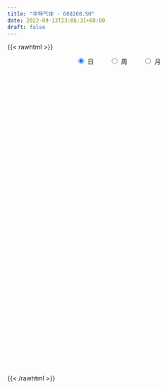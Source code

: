 ```yaml
---
title: "华特气体 - 688268.SH"
date: 2022-09-13T23:06:31+08:00
draft: false
---
```

{{< rawhtml >}}
    <div style="text-align: center">
        <label style="padding: 1rem;"><input style="margin-right: .5rem" type="radio" name="period" value="D" checked onclick="period_change(this)">日</label>
        <label style="padding: 1rem;"><input style="margin-right: .5rem" type="radio" name="period" value="W" onclick="period_change(this)">周</label>
        <label style="padding: 1rem;"><input style="margin-right: .5rem" type="radio" name="period" value="M" onclick="period_change(this)">月</label>
    </div>
    <div id="chart" style="height: 700px;"></div> 
    <script type="text/javascript">
        const D_v = [21213.39,39242.92,21414.62,24244.8,15861.49,14066.78,10813.09,11617.44,8829.24,17601.93,13464.85,10887.37,15127.68,18256.9,11003.25,13849.52,21347.17,12181.12,21786.08,25397.17,12645.23,13514.81,17416.7,15747.56,13872.91,17522.18,16678.09,19220.91,20075.3,22195.07,14234.98,12987.84,14251.94,9669.71,8021.34,9464.1,10829.06,8520.08,8006.61,9101.32,7488.83,8232.87,8492.23,21286.16,15321.18,20799.25,12983.4,12983.37,21878.29,35477.19,19625.06,17216.54,9293.27,11283.92,9663.39,15343.64,9787.14,8044.85,6499.15,9953.81,10482.46,8487.37,7805.38,8312.57,8763.72,7632.47,16146.66,9358.25,8762.2,10353.7,6305.98,10029.28,8835.66,7014.25,5918.48,7692.49,12625.94,11296.03,7208.84,12507.33,9417.67,7143.0,7549.68,8838.7,10224.08,11826.11,7039.56,12082.77,10780.13,10410.23,11852.99,8911.38,7459.47,10378.12,10369.06,11915.6,27379.03,35493.6,28854.8,32788.22,17647.5,22383.58,16974.93,15551.38,15716.67,16831.93,9376.89,10794.93,7181.85,7258.99,6604.81,11704.97,12812.6,7848.47,6791.71,9190.2,15507.93,11692.33,13389.61,12288.19,10648.26,9631.72,7950.9,8833.38,16443.97,9087.03,10731.75,19171.99,12413.61,15043.62,18901.5,25638.57,29471.36,19951.54,11851.45,6801.54,7502.22,5197.55,5940.62,16221.94,12605.7,5842.79,7440.82,4923.27,7563.0,3286.88,13125.49,12009.11,12705.4,7919.81,7223.79,5407.4,5605.05,7007.72,3924.9,5486.09,4261.16,8417.68,9018.68,4953.22,10237.16,7144.63,14785.81,19520.34,13193.8,12147.93,7381.43,8809.95,8102.72,4357.57,3671.1,4305.28,6349.78,4603.33,6668.36,7494.81,6074.86,5244.76,6113.15,5544.26,6797.45,5117.95,21551.7,20434.4,21869.55,35595.45,23941.9,13083.61,13262.89,21513.97,14709.63,13175.18,12499.65,12633.49,13243.32,16422.85,30471.92,36540.6,35548.46,18844.3,29250.58,14321.67,14227.1,17770.16,14272.17,22645.67,22636.59,18994.0,17836.93,25473.4,26520.85,25065.94,19613.97,22582.51,20931.41,13041.97,11921.78,11920.6,13989.43,12498.05,17362.42,39710.09,26730.75,35827.93,51281.88,35516.35,45361.53,40123.77,39799.92,36695.15,29016.3,22056.97,20804.01,20376.48,20062.59,15910.8,19813.56,22351.32,13704.96,27975.21,16289.44,24021.85,17772.72,12572.77,20514.91,15770.76,12853.51,13659.75,11735.3,18891.26,27596.93,15948.18,16254.56,10713.15,7970.52,8753.09,6106.41,21501.36,10736.44,11208.03,8226.56,11711.18,10461.84,11494.66,9709.98,8755.79,12972.73,6957.78,9529.94,9346.34,7078.05,6341.94,7210.86,8249.89,4612.0,9056.55,9247.09,8152.17,7647.36,23312.82,16266.48,10900.4,10521.91,10638.36,13909.46,8577.67,10905.21,19200.25,16227.92,23398.82,11319.22,15061.93,13863.22,15080.37,20981.12,12916.27,13961.33,16244.49,9286.51,9707.67,10380.63,19700.4,10788.01,9017.23,9201.12,13301.74,8968.69,12460.64,6427.67,6041.41,6262.72,8718.98,8741.24,7431.47,5404.98,10198.66,6335.03,39433.64,31230.07,13115.1,8038.06,14228.92,8341.54,8307.4,4848.87,5479.7,6889.99,11197.54,4371.73,7041.81,6620.75,8820.22,7998.53,6159.5,4644.84,3335.17,4325.8,5218.74,9269.26,7172.45,4718.56,4743.81,5535.42,2204.98,4686.51,4756.11,17594.63,7116.14,5138.6,5308.35,6015.35,8412.01,4472.78,2623.2,8721.0,16098.01,8221.49,9370.41,13682.52,10098.2,6988.53,21183.27,22559.66,50267.4,43911.16,49515.22,30374.06,22692.24,27982.08,28023.21,14866.26,19848.2,19201.5,16095.08,13202.57,19930.23,22103.99,15367.98,22136.79,18361.29,24259.37,11680.76,12096.8,14567.92,15328.22,15027.42,10599.63,9066.29,11979.98,17355.49,12203.91,6928.54,6509.12,9905.41,7601.12,5928.44,5769.37,8231.33,5422.4,4508.04,3420.55,6538.99,4879.08,11022.62,5737.55,6393.88,6247.12,12054.72,6501.21,6094.36,6187.2,9705.45,13579.54,7277.34,5591.6,4663.16,10440.12,6641.84,5549.34,4300.03,5281.12,11867.18,6396.9,5256.07,5150.25,5137.1,5787.99,5325.83,14471.74,51813.12,37054.12,28443.28,18363.84,21968.49,14125.29,15465.48,14401.58,12120.94,11475.84,12754.46,9418.9,9062.6,12582.08,28809.23,19539.48,20868.35,12675.64,11215.0,9752.82,9357.07,8151.08,23862.02,8150.64,7318.82,6021.47,7351.0,7777.82,6851.56,4849.0,8754.11,7230.99,5430.51,14487.44,8099.86,4848.92,24752.82,17727.05,26648.98,17244.47,13023.86,16165.39,24732.97,18799.07,32248.38,31999.15,20830.11,20208.9,18994.34,24994.7,12680.14,9412.4,11007.85,12881.61,13540.08,16205.01,7985.6,25018.94,20722.53,12371.61,8545.09,40884.21,31843.58,48261.96,38113.34,26258.81,22731.1,16357.13,14266.98,12022.58,20323.92]
const D_histogram = [0.0,-0.3548262108,-0.7850059918,-0.7964577748,-0.7396017554,-0.680793465,-0.5954892718,-0.548384814,-0.4792175527,-0.2736727609,-0.2850853174,-0.3540151312,-0.5726380389,-0.5021774956,-0.3462479289,-0.1683836629,0.1655365527,0.2768919468,0.5045700945,0.734635911,0.7718594695,0.6238759116,0.6686394509,0.4723254995,0.154545076,-0.2319963165,-0.390678605,-0.6206962215,-0.4888360347,-0.1308506111,0.0670473504,0.1145116878,0.0560035168,0.0201671284,0.0048408483,0.0446437839,-0.0918714048,-0.1694367665,-0.2968604928,-0.4443490489,-0.4884558213,-0.416476207,-0.3383776152,-0.3395386728,-0.4316630593,-0.1684698197,-0.0227298621,0.1343401428,0.2874188378,0.7203246803,0.8256528737,0.6333809423,0.5229525188,0.5226639607,0.5225860825,0.4282794685,0.3158939262,0.2177699642,0.1006853542,-0.0025916604,-0.0477602949,-0.0916834744,-0.2203829121,-0.258399731,-0.2159367624,-0.1419952069,0.0444886866,0.0982672235,0.1826118078,0.2665988442,0.2311177862,0.0295540401,-0.0231010498,-0.1142654307,-0.1702822534,-0.2468933833,-0.4818053341,-0.5695900952,-0.643497667,-0.4551155549,-0.3855893059,-0.2873881321,-0.3365274359,-0.3757565401,-0.4888242066,-0.3577807028,-0.1984879639,0.0873991787,0.2893903842,0.4498851319,0.38220258,0.2220430793,0.1777364892,0.1013862877,-0.02446209,0.0703777975,0.3775426484,0.7446665437,1.183950487,1.3064174093,1.2821770099,1.1234883796,0.8575703171,0.7042686677,0.6101150135,0.2649325678,-0.0828906847,-0.4445792282,-0.4452638725,-0.4630491826,-0.566146337,-0.4696842352,-0.6254617884,-0.6834104177,-0.6224777183,-0.6030415635,-0.280598092,-0.0818892977,0.0564765924,-0.0035237642,-0.0149479063,-0.0699591431,-0.1779646442,-0.0782694764,0.0993355822,0.2275297417,0.2524213538,0.4053286264,0.3831979747,0.2414328566,0.2242938048,0.3635127533,0.3864762066,0.1475025732,-0.0162660638,-0.1038539175,-0.1707737598,-0.2406254921,-0.2449252117,-0.1601294959,-0.2220435858,-0.1953858898,-0.115441584,-0.0609091524,-0.1181980362,-0.1216863944,0.004094907,0.1660063317,0.2887287303,0.3849022375,0.3519410711,0.2810861851,0.1372234435,0.1060774181,0.0901732803,0.0627526547,0.045362542,0.1390903807,0.11407772,0.0463244922,0.1141344411,0.1546078894,0.1958949333,0.4067506197,0.4745064663,0.3636974196,0.2397591765,0.048448378,-0.1745336517,-0.3031714496,-0.3537545362,-0.3315348623,-0.2845146381,-0.2052591984,-0.2307397851,-0.1783300334,-0.1987801135,-0.2052981635,-0.2546047682,-0.2324770615,-0.1189807498,-0.0636612314,0.16814306,0.3818816438,0.6539086866,1.0462748645,1.0890628434,1.0145922672,0.9671350889,1.0051777725,0.7989635957,0.6477541504,0.5515107773,0.2541910662,0.0283657581,-0.1325784624,0.156019413,0.5749655639,0.6126354725,0.4781572102,0.4695686249,0.2948435839,0.2038024336,0.2633327111,0.0937908827,0.2099033952,0.1066528366,-0.0529777438,0.0426166904,-0.0706878149,0.1296019433,0.2718681255,0.2343953363,0.1156900952,-0.2100678955,-0.4629757538,-0.5908154802,-0.7005016671,-0.7257308572,-0.6765402721,-0.5057984734,0.1781406378,0.5201550099,0.9912274132,1.2482031006,1.4421013161,1.9965509504,2.2181521461,1.9796090678,1.1575154627,0.7893346612,0.3970509418,0.1261055066,0.0510658666,-0.2190075294,-0.4090435176,-0.258497948,-0.4487025136,-0.6570560927,-1.1579265726,-1.2631371099,-0.9083830575,-0.5269183453,-0.3593826099,-0.0952187444,0.0429330085,-0.2026274991,-0.2388440806,-0.3239235565,-0.5186703701,-1.4408489121,-2.0015294937,-2.2818929882,-2.2403021755,-2.0316432192,-1.7635056836,-1.5574696826,-0.9585431524,-0.5912106315,-0.1833670904,0.2186952455,0.243285307,0.5099865202,0.3465941773,0.322177793,0.3407421212,-0.0347859169,-0.3963275616,-0.743286771,-0.9795371066,-1.0551988722,-1.1304110054,-1.2632779785,-1.2316227012,-1.055495241,-0.7816027349,-0.7493798294,-0.6350392878,-0.4967498989,-0.5863305339,-0.3461962322,-0.186894489,-0.0804383281,-0.1982114287,-0.41799263,-0.4620456659,-0.4870434061,-0.3840817213,-0.2041632162,0.2715710453,0.5421221136,0.8243650911,1.1802247557,1.4670692452,1.825016491,1.9518878504,1.8921932887,1.6524762845,1.5212375552,1.3816313702,1.3130639557,1.561487193,1.5931519291,1.3547539217,0.9450080985,0.8932759425,0.7271057742,0.5026435369,0.2765167274,-0.0306889595,-0.3233995388,-0.7249604943,-1.2167163009,-1.3503558324,-1.454306382,-1.49578482,-1.3910532987,-0.2780255561,0.187161385,0.5641826703,0.6243008729,0.559073509,0.4397632394,0.4054024258,0.3492205221,-0.0146031742,-0.1507321577,0.0567006702,0.0727986661,0.2870502087,0.3908912434,0.3974966662,0.2838303746,0.090519121,-0.1823516194,-0.4788815741,-0.8655020436,-1.1102128122,-1.2027555392,-1.100432284,-1.0128437468,-0.9316682922,-0.7813394813,-0.8043646309,-0.8998191732,-1.0585051899,-1.0725082935,-0.8324660847,-0.8548650014,-0.8056998599,-0.6990190087,-0.5743274917,-0.4582528279,-0.3685738314,-0.353545209,-0.235316509,-0.2022933299,-0.1767203115,-0.0463501496,-0.088681866,-0.0351747339,0.2492616153,0.678915599,1.1665841518,1.3381981079,1.6985292532,1.5934269659,1.3618511326,1.2349001833,0.7976513759,0.3408177486,0.1195180931,-0.2063918957,-0.4724626139,-0.7191877171,-0.695430976,-1.1010496581,-1.1904243789,-1.0237691685,-1.0227688176,-0.7219059609,-0.5765205987,-0.4136392905,-0.180379055,0.0092335422,0.199180216,0.2225717158,0.1825939869,-0.006465552,0.1287537405,0.0463043859,-0.1185810875,-0.2062448759,-0.4701856436,-0.5629477126,-0.62332091,-0.5854175395,-0.6276060296,-0.5778681843,-0.467335718,-0.4223448819,-0.5532090717,-0.6585394648,-0.888900211,-0.9895199879,-0.8123903826,-0.7825895761,-0.335007,0.010947301,0.1722960823,0.4171324167,0.7496512789,1.0975664033,1.3316453061,1.4739625657,1.537734614,1.6832743551,1.7275615084,1.6427760059,1.5416083046,1.4338768293,1.3071799049,1.0471755181,0.7435776799,0.5328139693,0.456441453,0.4174882069,0.3762756691,0.6361692453,1.2477675732,1.2280366193,1.2352235523,0.9204091082,0.8904264464,0.8253621091,0.5183915766,0.2795640118,0.120856757,0.0599785515,0.0149709072,-0.1237014454,-0.3677746622,-0.3298735863,-0.029679452,0.1939695094,0.1341134722,0.015542223,-0.1342884832,-0.2981042742,-0.4563132979,-0.514882477,-0.3548694774,-0.3021962622,-0.3514210035,-0.3749781617,-0.5864888741,-0.6755517053,-0.5872078946,-0.6015600912,-0.6577350602,-0.5416741388,-0.4909872509,-0.3251839422,-0.3127966481,-0.3358771949,0.0043313149,0.2844494851,0.6940901378,0.9346660784,0.9932688941,0.8380284209,0.9653306212,1.1204526597,1.6626794183,2.2251452724,2.5666285428,2.4867535127,2.2938228463,1.7547572112,1.2942252194,0.8690089257,0.3139300286,-0.1135576008,-0.6777213061,-0.9416056596,-1.1914780072,-1.5258817654,-1.6816620927,-1.7958103901,-1.8137990763,-1.3363087152,-0.9837852638,0.1644301436,1.0360459008,1.8202585532,2.3672221952,2.6005884268,2.6760348871,2.500132651,2.6877739528]
const D_fast = [0.0,-0.4435327635,-1.0699640425,-1.2805302691,-1.4085746886,-1.5199647644,-1.5835328892,-1.6735246349,-1.7241617618,-1.5870351602,-1.6697190461,-1.8271526427,-2.1889350601,-2.2440188907,-2.1746513062,-2.0388829559,-1.6635786022,-1.4830002213,-1.1291795501,-0.7154547558,-0.4852663299,-0.47728091,-0.2653575079,-0.3435900845,-0.622734239,-1.0672747106,-1.3236266503,-1.7088183222,-1.699167144,-1.3738943732,-1.1592345741,-1.0831423148,-1.1276496066,-1.1584442129,-1.1725602809,-1.1215963994,-1.2810794392,-1.4010039925,-1.602642842,-1.8612186604,-2.0274393881,-2.0595788255,-2.0660746375,-2.1521203633,-2.3521605147,-2.13108473,-1.9910272379,-1.8003721973,-1.5754387928,-0.9624517803,-0.6507103684,-0.6846370643,-0.6643273581,-0.533949926,-0.4033812835,-0.3906180305,-0.4240300912,-0.4677115621,-0.5596248336,-0.6635497632,-0.7206584715,-0.7875025196,-0.9712976853,-1.0739144369,-1.085435659,-1.0469929053,-0.84938684,-0.7710414973,-0.641043961,-0.4904072136,-0.468108825,-0.6622840611,-0.7207144134,-0.840445152,-0.939032538,-1.0773670138,-1.4327302981,-1.662912583,-1.8976945716,-1.8230913482,-1.8499624256,-1.8236082848,-1.9568794476,-2.0900476869,-2.325321405,-2.2837230769,-2.174052329,-1.8663153917,-1.5919765902,-1.3190105595,-1.2911424664,-1.3957911973,-1.3956636651,-1.4466672947,-1.5786311948,-1.466196858,-1.064646345,-0.5113558137,0.2239157513,0.6729870259,0.969290879,1.0914743435,1.0399488603,1.0627143779,1.1210894771,0.8421401733,0.4735942496,0.0007608991,-0.1112397134,-0.244787319,-0.4894210577,-0.5103800147,-0.8225230151,-1.0513242488,-1.1460109789,-1.277335215,-1.0250412664,-0.8468047966,-0.6943197585,-0.7552010561,-0.7703621747,-0.8428631973,-0.9953598594,-0.9152320607,-0.7127931066,-0.5277165117,-0.4397195612,-0.185480132,-0.11181129,-0.1932181939,-0.1542837945,0.0758133423,0.1953958473,-0.0067021428,-0.1745372958,-0.2880886288,-0.397701911,-0.5277100164,-0.5932410389,-0.5484776971,-0.6659026835,-0.6880914599,-0.6370075501,-0.5977024066,-0.6845407995,-0.7184507563,-0.5916457281,-0.3882327205,-0.1933281394,-0.0009290728,0.0540950286,0.053511689,-0.0560451919,-0.0606718627,-0.0540326804,-0.0657651424,-0.0718146195,0.0566858143,0.0601925836,0.0040204789,0.1003640381,0.1794894587,0.269750236,0.5822935773,0.7686760404,0.7487913487,0.6847928996,0.5055941957,0.238978753,0.0345480928,-0.1044736278,-0.1651376696,-0.189246105,-0.1613054648,-0.2444709978,-0.2366437545,-0.3067888629,-0.3646314537,-0.4775892505,-0.5135808092,-0.429829685,-0.3904254745,-0.1165854181,0.1926235768,0.6281277912,1.2820626852,1.597116375,1.7762938656,1.9706204595,2.2599575862,2.2534843084,2.2642134006,2.3058477219,2.0720757774,1.8533419088,1.6592530727,1.9868558013,2.5495433432,2.7403721199,2.7254331601,2.8342367311,2.7332225861,2.6931320442,2.8184954994,2.6724013917,2.840989753,2.7644024035,2.5915273873,2.697775994,2.566799535,2.799489779,3.0097229926,3.0308490375,2.9410663201,2.5627913556,2.1941395588,1.9185959624,1.6337843587,1.4271224544,1.3071779714,1.3514701518,2.0799444224,2.551997547,3.2708768036,3.8399032662,4.3943268107,5.4479141825,6.2240534148,6.4804126034,5.947697864,5.7768507278,5.4838297439,5.2444106853,5.182137512,4.8573122335,4.565015366,4.6509364486,4.3485562546,3.9759386524,3.1855865293,2.7645917145,2.8922500025,3.1419851284,3.2196752114,3.4600343907,3.6089193958,3.3127020134,3.2167744117,3.0507140467,2.7262996406,1.4439088706,0.3828459156,-0.467990826,-0.9864755572,-1.2857274057,-1.458466291,-1.6417977106,-1.2825069686,-1.0629771055,-0.700975337,-0.2442391897,-0.1588278015,0.2353700417,0.1586262432,0.2147543071,0.3185041656,-0.0657203516,-0.5263438868,-1.0591247889,-1.5402594012,-1.8797208849,-2.2375357694,-2.6862222371,-2.9624726351,-3.0502189852,-2.9717271628,-3.1268492146,-3.171268495,-3.1571665807,-3.3933298493,-3.2397446056,-3.1271664847,-3.0408199058,-3.2081458636,-3.5324252224,-3.6919896747,-3.8387482665,-3.8318070119,-3.702929311,-3.1593022881,-2.7532206915,-2.2648864412,-1.6139705877,-0.9603587869,-0.1461574183,0.4686859037,0.8820396642,1.0554417311,1.3045123906,1.5103140481,1.7700126225,2.4088076581,2.8387603764,2.9390508495,2.7655570509,2.9371438805,2.9527501557,2.8539488027,2.696951175,2.3820732482,2.0085127842,1.4257117052,0.6297768233,0.1585483338,-0.3089788114,-0.7244034543,-0.9674352577,0.0760860958,0.5880633831,1.1061303361,1.3223237569,1.3968647703,1.3874953105,1.4544851033,1.4856083302,1.1181338404,0.9443218174,1.1659298129,1.2002274753,1.48624157,1.6878054156,1.7937850049,1.751076307,1.5803948337,1.2619361884,0.8456858402,0.2426898598,-0.2795741118,-0.6728057236,-0.8455905395,-1.0112129389,-1.1629545574,-1.2079606168,-1.4320769241,-1.7524862598,-2.1757985739,-2.4579287508,-2.4260030632,-2.6621182303,-2.8143780538,-2.8824519547,-2.9013423107,-2.8998308538,-2.9022953152,-2.9756529951,-2.9162534224,-2.9338035757,-2.9524106351,-2.8336280106,-2.8981301936,-2.853416745,-2.5066649919,-1.9072821085,-1.1279675177,-0.6218040346,0.163159424,0.4564138782,0.565300828,0.7470749245,0.5092389612,0.1376097709,-0.0538103613,-0.431318324,-0.8155046956,-1.2420267282,-1.3921277311,-2.0730088276,-2.4599896431,-2.5492767249,-2.8039685784,-2.683582212,-2.6823269994,-2.6228555138,-2.434690042,-2.2427690594,-2.0030273316,-1.9239929028,-1.918322135,-2.1089980618,-1.9415903343,-2.0124635923,-2.2069943376,-2.346219345,-2.7277065236,-2.9612055207,-3.1774089456,-3.28585996,-3.4849499575,-3.5796791583,-3.5859806215,-3.6465760059,-3.9157424636,-4.1857077229,-4.6382935219,-4.9862932957,-5.0122612861,-5.1781078736,-4.8142770475,-4.4655859212,-4.2611631194,-3.9120436807,-3.3921119988,-2.7698052737,-2.2028150443,-1.6920071433,-1.2438014415,-0.6774431116,-0.2012655813,0.1246429178,0.4088772927,0.6596150246,0.8597130764,0.8615025691,0.743799151,0.6662389327,0.7039767796,0.7693955852,0.8222519647,1.2411878522,2.1647280734,2.4520062744,2.7679990954,2.6832869284,2.8759108782,3.0171870681,2.8398144298,2.6708778679,2.5423848023,2.4965012347,2.4552363172,2.2856386033,1.9496217209,1.9050544002,2.1978286715,2.4699700103,2.4436423411,2.3289566477,2.1455538207,1.9072119612,1.634924613,1.4476348146,1.5189304448,1.4960545945,1.3589746024,1.2416729037,0.8835399728,0.6255892153,0.5671310524,0.402388833,0.1817800989,0.1624224856,0.0903625608,0.174869884,0.109058016,0.0020081705,0.343299509,0.6945300505,1.2776932377,1.7519356979,2.0588557371,2.1131223691,2.4817572247,2.9169924281,3.8748890413,4.9936412135,5.9767816195,6.5185949676,6.8991200128,6.7987436805,6.6617679936,6.4538039313,5.9772075414,5.5213305118,4.7877364799,4.2884507116,3.7407088622,3.0248346627,2.4486388122,1.8855379172,1.414099462,1.5575126442,1.6640897797,2.853412723,3.9840399553,5.2233172461,6.3620864369,7.2455997752,7.9900549573,8.4391858839,9.2987706739]
const D_slow = [0.0,-0.0887065527,-0.2849580507,-0.4840724944,-0.6689729332,-0.8391712995,-0.9880436174,-1.1251398209,-1.2449442091,-1.3133623993,-1.3846337287,-1.4731375115,-1.6162970212,-1.7418413951,-1.8284033773,-1.870499293,-1.8291151549,-1.7598921682,-1.6337496445,-1.4500906668,-1.2571257994,-1.1011568215,-0.9339969588,-0.8159155839,-0.7772793149,-0.8352783941,-0.9329480453,-1.0881221007,-1.2103311094,-1.2430437621,-1.2262819245,-1.1976540026,-1.1836531234,-1.1786113413,-1.1774011292,-1.1662401832,-1.1892080344,-1.231567226,-1.3057823492,-1.4168696115,-1.5389835668,-1.6431026185,-1.7276970223,-1.8125816905,-1.9204974554,-1.9626149103,-1.9682973758,-1.9347123401,-1.8628576306,-1.6827764606,-1.4763632421,-1.3180180066,-1.1872798769,-1.0566138867,-0.9259673661,-0.818897499,-0.7399240174,-0.6854815263,-0.6603101878,-0.6609581029,-0.6728981766,-0.6958190452,-0.7509147732,-0.815514706,-0.8694988966,-0.9049976983,-0.8938755266,-0.8693087208,-0.8236557688,-0.7570060578,-0.6992266112,-0.6918381012,-0.6976133636,-0.7261797213,-0.7687502846,-0.8304736305,-0.950924964,-1.0933224878,-1.2541969045,-1.3679757933,-1.4643731197,-1.5362201528,-1.6203520117,-1.7142911468,-1.8364971984,-1.9259423741,-1.9755643651,-1.9537145704,-1.8813669744,-1.7688956914,-1.6733450464,-1.6178342766,-1.5734001543,-1.5480535824,-1.5541691049,-1.5365746555,-1.4421889934,-1.2560223574,-0.9600347357,-0.6334303834,-0.3128861309,-0.032014036,0.1823785433,0.3584457102,0.5109744636,0.5772076055,0.5564849343,0.4453401273,0.3340241591,0.2182618635,0.0767252793,-0.0406957795,-0.1970612266,-0.3679138311,-0.5235332606,-0.6742936515,-0.7444431745,-0.7649154989,-0.7507963508,-0.7516772919,-0.7554142684,-0.7729040542,-0.8173952152,-0.8369625843,-0.8121286888,-0.7552462534,-0.6921409149,-0.5908087583,-0.4950092647,-0.4346510505,-0.3785775993,-0.287699411,-0.1910803593,-0.154204716,-0.158271232,-0.1842347113,-0.2269281513,-0.2870845243,-0.3483158272,-0.3883482012,-0.4438590976,-0.4927055701,-0.5215659661,-0.5367932542,-0.5663427633,-0.5967643619,-0.5957406351,-0.5542390522,-0.4820568696,-0.3858313103,-0.2978460425,-0.2275744962,-0.1932686353,-0.1667492808,-0.1442059607,-0.128517797,-0.1171771615,-0.0824045664,-0.0538851364,-0.0423040133,-0.013770403,0.0248815693,0.0738553026,0.1755429576,0.2941695741,0.3850939291,0.4450337232,0.4571458177,0.4135124047,0.3377195423,0.2492809083,0.1663971927,0.0952685332,0.0439537336,-0.0137312127,-0.058313721,-0.1080087494,-0.1593332903,-0.2229844823,-0.2811037477,-0.3108489352,-0.326764243,-0.284728478,-0.1892580671,-0.0257808954,0.2357878207,0.5080535316,0.7617015984,1.0034853706,1.2547798137,1.4545207126,1.6164592502,1.7543369446,1.8178847111,1.8249761507,1.7918315351,1.8308363883,1.9745777793,2.1277366474,2.24727595,2.3646681062,2.4383790022,2.4893296106,2.5551627883,2.578610509,2.6310863578,2.657749567,2.644505131,2.6551593036,2.6374873499,2.6698878357,2.7378548671,2.7964537012,2.825376225,2.7728592511,2.6571153126,2.5094114426,2.3342860258,2.1528533115,1.9837182435,1.8572686251,1.9018037846,2.0318425371,2.2796493904,2.5917001655,2.9522254946,3.4513632322,4.0059012687,4.5008035356,4.7901824013,4.9875160666,5.0867788021,5.1183051787,5.1310716454,5.076319763,4.9740588836,4.9094343966,4.7972587682,4.632994745,4.3435131019,4.0277288244,3.80063306,3.6689034737,3.5790578212,3.5552531351,3.5659863873,3.5153295125,3.4556184923,3.3746376032,3.2449700107,2.8847577827,2.3843754093,1.8139021622,1.2538266183,0.7459158135,0.3050393926,-0.084328028,-0.3239638161,-0.471766474,-0.5176082466,-0.4629344352,-0.4021131085,-0.2746164784,-0.1879679341,-0.1074234859,-0.0222379556,-0.0309344348,-0.1300163252,-0.3158380179,-0.5607222946,-0.8245220126,-1.107124764,-1.4229442586,-1.7308499339,-1.9947237442,-2.1901244279,-2.3774693852,-2.5362292072,-2.6604166819,-2.8069993154,-2.8935483734,-2.9402719957,-2.9603815777,-3.0099344349,-3.1144325924,-3.2299440088,-3.3517048604,-3.4477252907,-3.4987660947,-3.4308733334,-3.295342805,-3.0892515323,-2.7941953433,-2.4274280321,-1.9711739093,-1.4832019467,-1.0101536245,-0.5970345534,-0.2167251646,0.1286826779,0.4569486668,0.8473204651,1.2456084474,1.5842969278,1.8205489524,2.043867938,2.2256443816,2.3513052658,2.4204344476,2.4127622078,2.331912323,2.1506721995,1.8464931242,1.5089041662,1.1453275707,0.7713813657,0.423618041,0.354111652,0.4009019982,0.5419476658,0.698022884,0.8377912613,0.9477320711,1.0490826775,1.1363878081,1.1327370145,1.0950539751,1.1092291427,1.1274288092,1.1991913614,1.2969141722,1.3962883387,1.4672459324,1.4898757127,1.4442878078,1.3245674143,1.1081919034,0.8306387004,0.5299498156,0.2548417445,0.0016308079,-0.2312862652,-0.4266211355,-0.6277122932,-0.8526670865,-1.117293384,-1.3854204574,-1.5935369785,-1.8072532289,-2.0086781939,-2.183432946,-2.327014819,-2.4415780259,-2.5337214838,-2.6221077861,-2.6809369133,-2.7315102458,-2.7756903237,-2.787277861,-2.8094483276,-2.818242011,-2.7559266072,-2.5861977075,-2.2945516695,-1.9600021425,-1.5353698292,-1.1370130877,-0.7965503046,-0.4878252588,-0.2884124148,-0.2032079776,-0.1733284544,-0.2249264283,-0.3430420818,-0.522839011,-0.6966967551,-0.9719591696,-1.2695652643,-1.5255075564,-1.7811997608,-1.961676251,-2.1058064007,-2.2092162233,-2.2543109871,-2.2520026015,-2.2022075475,-2.1465646186,-2.1009161219,-2.1025325099,-2.0703440747,-2.0587679783,-2.0884132501,-2.1399744691,-2.25752088,-2.3982578081,-2.5540880356,-2.7004424205,-2.8573439279,-3.001810974,-3.1186449035,-3.224231124,-3.3625333919,-3.5271682581,-3.7493933109,-3.9967733078,-4.1998709035,-4.3955182975,-4.4792700475,-4.4765332222,-4.4334592017,-4.3291760975,-4.1417632778,-3.8673716769,-3.5344603504,-3.165969709,-2.7815360555,-2.3607174667,-1.9288270896,-1.5181330881,-1.132731012,-0.7742618047,-0.4474668284,-0.1856729489,0.000221471,0.1334249634,0.2475353266,0.3519073783,0.4459762956,0.6050186069,0.9169605002,1.223969655,1.5327755431,1.7628778202,1.9854844318,2.191824959,2.3214228532,2.3913138561,2.4215280454,2.4365226832,2.44026541,2.4093400487,2.3173963831,2.2349279866,2.2275081235,2.2760005009,2.3095288689,2.3134144247,2.2798423039,2.2053162354,2.0912379109,1.9625172916,1.8737999223,1.7982508567,1.7103956059,1.6166510654,1.4700288469,1.3011409206,1.1543389469,1.0039489241,0.8395151591,0.7040966244,0.5813498117,0.5000538261,0.4218546641,0.3378853654,0.3389681941,0.4100805654,0.5836030998,0.8172696195,1.065586843,1.2750939482,1.5164266035,1.7965397684,2.212209623,2.7684959411,3.4101530768,4.0318414549,4.6052971665,5.0439864693,5.3675427742,5.5847950056,5.6632775128,5.6348881126,5.465457786,5.2300563711,4.9321868693,4.550716428,4.1303009048,3.6813483073,3.2278985382,2.8938213594,2.6478750435,2.6889825794,2.9479940546,3.4030586929,3.9948642417,4.6450113484,5.3140200702,5.9390532329,6.6109967211]
const D_data = [['2020-08-24', 82.59, 79.28, 78.78, 82.78],['2020-08-25', 79.9, 73.72, 72.6, 80.19],['2020-08-26', 72.9, 70.16, 69.9, 73.95],['2020-08-27', 70.47, 73.52, 69.22, 75.5],['2020-08-28', 72.5, 73.8, 72.04, 74.8],['2020-08-31', 75.0, 73.46, 73.18, 75.5],['2020-09-01', 72.89, 73.54, 71.6, 74.47],['2020-09-02', 73.41, 72.81, 71.68, 73.85],['2020-09-03', 72.79, 72.82, 71.71, 73.86],['2020-09-04', 72.59, 74.79, 71.92, 76.5],['2020-09-07', 74.77, 72.18, 71.8, 75.02],['2020-09-08', 72.01, 70.78, 69.99, 72.5],['2020-09-09', 69.5, 67.53, 66.06, 69.92],['2020-09-10', 68.04, 70.08, 68.04, 71.86],['2020-09-11', 70.08, 71.17, 68.72, 71.58],['2020-09-14', 74.0, 71.88, 71.66, 74.5],['2020-09-15', 72.46, 74.96, 71.0, 76.56],['2020-09-16', 74.31, 73.3, 72.93, 75.38],['2020-09-17', 73.21, 75.75, 72.21, 76.88],['2020-09-18', 77.5, 77.3, 76.6, 79.98],['2020-09-21', 77.5, 76.02, 76.0, 78.22],['2020-09-22', 75.77, 73.79, 73.73, 76.45],['2020-09-23', 74.15, 76.3, 74.01, 77.28],['2020-09-24', 75.7, 73.2, 72.88, 76.05],['2020-09-25', 73.7, 70.42, 70.0, 73.7],['2020-09-28', 70.42, 67.5, 67.03, 70.94],['2020-09-29', 68.23, 68.5, 68.04, 70.35],['2020-09-30', 69.5, 66.0, 65.5, 69.5],['2020-10-09', 67.42, 69.66, 67.42, 70.7],['2020-10-12', 70.88, 73.4, 69.68, 74.19],['2020-10-13', 73.57, 72.7, 72.0, 73.65],['2020-10-14', 72.7, 71.38, 70.84, 73.38],['2020-10-15', 71.68, 69.92, 69.56, 73.18],['2020-10-16', 70.55, 69.81, 68.5, 70.87],['2020-10-19', 70.5, 69.77, 69.26, 71.45],['2020-10-20', 70.0, 70.38, 67.5, 70.38],['2020-10-21', 69.92, 67.72, 67.29, 70.35],['2020-10-22', 66.95, 67.6, 66.01, 68.68],['2020-10-23', 66.6, 66.05, 65.6, 68.21],['2020-10-26', 65.8, 64.56, 64.02, 66.46],['2020-10-27', 64.39, 64.75, 63.26, 65.15],['2020-10-28', 64.76, 65.69, 63.22, 65.9],['2020-10-29', 64.02, 65.63, 64.02, 65.9],['2020-10-30', 66.3, 64.32, 64.27, 68.77],['2020-11-02', 64.07, 62.35, 61.28, 65.5],['2020-11-03', 62.82, 66.75, 62.8, 66.99],['2020-11-04', 67.27, 66.03, 65.5, 67.55],['2020-11-05', 67.55, 66.76, 65.68, 68.7],['2020-11-06', 66.99, 67.45, 66.17, 69.44],['2020-11-09', 69.0, 72.7, 68.4, 73.72],['2020-11-10', 72.0, 70.45, 70.1, 72.65],['2020-11-11', 70.22, 66.87, 66.8, 71.5],['2020-11-12', 67.83, 67.36, 66.63, 68.45],['2020-11-13', 67.07, 68.7, 66.1, 69.19],['2020-11-16', 68.9, 68.98, 67.81, 69.97],['2020-11-17', 68.98, 67.8, 65.56, 68.98],['2020-11-18', 67.5, 67.2, 66.76, 68.99],['2020-11-19', 67.5, 66.92, 66.35, 68.5],['2020-11-20', 66.93, 66.13, 65.82, 67.15],['2020-11-23', 65.65, 65.65, 64.52, 66.2],['2020-11-24', 65.57, 65.86, 64.8, 67.08],['2020-11-25', 65.8, 65.48, 65.4, 66.93],['2020-11-26', 65.18, 63.72, 63.56, 65.58],['2020-11-27', 63.72, 64.1, 63.3, 65.18],['2020-11-30', 64.35, 64.81, 63.82, 65.9],['2020-12-01', 64.5, 65.25, 64.2, 65.75],['2020-12-02', 65.25, 67.2, 65.25, 68.39],['2020-12-03', 67.29, 66.12, 65.95, 68.68],['2020-12-04', 66.5, 66.87, 65.68, 67.99],['2020-12-07', 67.96, 67.39, 66.8, 68.47],['2020-12-08', 67.01, 66.12, 66.0, 68.1],['2020-12-09', 66.15, 63.4, 63.0, 67.19],['2020-12-10', 63.5, 64.48, 62.57, 65.0],['2020-12-11', 64.13, 63.45, 62.86, 65.19],['2020-12-14', 63.52, 63.27, 62.12, 64.59],['2020-12-15', 63.2, 62.37, 61.66, 63.38],['2020-12-16', 62.15, 59.12, 58.91, 62.22],['2020-12-17', 58.5, 59.52, 56.8, 59.97],['2020-12-18', 59.99, 58.6, 58.0, 60.9],['2020-12-21', 58.59, 61.57, 58.2, 61.88],['2020-12-22', 61.11, 60.24, 60.07, 62.39],['2020-12-23', 60.08, 60.57, 59.18, 61.3],['2020-12-24', 61.25, 58.38, 58.32, 61.25],['2020-12-25', 58.29, 57.74, 56.8, 59.26],['2020-12-28', 57.74, 55.8, 55.14, 57.74],['2020-12-29', 56.0, 58.3, 55.8, 59.45],['2020-12-30', 58.19, 58.94, 57.26, 59.5],['2020-12-31', 58.94, 61.41, 58.67, 62.07],['2021-01-04', 61.29, 61.56, 60.79, 62.37],['2021-01-05', 61.72, 62.06, 60.98, 62.8],['2021-01-06', 62.0, 59.54, 59.01, 62.68],['2021-01-07', 59.24, 57.77, 57.26, 60.01],['2021-01-08', 57.89, 58.6, 55.55, 59.0],['2021-01-11', 58.6, 57.76, 57.38, 60.2],['2021-01-12', 57.76, 56.4, 55.8, 57.76],['2021-01-13', 56.08, 58.88, 56.05, 58.88],['2021-01-14', 58.46, 62.6, 58.1, 64.29],['2021-01-15', 64.4, 65.44, 63.1, 67.6],['2021-01-18', 66.0, 69.15, 65.63, 69.87],['2021-01-19', 69.1, 67.59, 67.06, 73.3],['2021-01-20', 67.8, 66.99, 66.45, 69.59],['2021-01-21', 68.1, 65.75, 65.66, 69.12],['2021-01-22', 65.7, 64.06, 63.88, 66.48],['2021-01-25', 63.81, 65.0, 62.0, 65.56],['2021-01-26', 65.01, 65.66, 64.51, 67.74],['2021-01-27', 64.0, 61.75, 61.7, 65.28],['2021-01-28', 60.57, 59.99, 59.81, 62.58],['2021-01-29', 60.96, 57.75, 56.8, 61.4],['2021-02-01', 58.17, 60.99, 58.17, 61.46],['2021-02-02', 61.59, 60.4, 59.0, 61.79],['2021-02-03', 59.99, 58.61, 58.15, 61.0],['2021-02-04', 58.03, 60.68, 57.21, 62.12],['2021-02-05', 61.0, 56.9, 56.88, 61.6],['2021-02-08', 56.8, 56.98, 55.26, 58.8],['2021-02-09', 56.71, 57.89, 56.21, 58.67],['2021-02-10', 57.89, 57.01, 56.25, 58.34],['2021-02-18', 58.0, 61.28, 57.9, 62.5],['2021-02-19', 61.77, 60.89, 60.08, 62.8],['2021-02-22', 61.74, 60.93, 60.39, 62.46],['2021-02-23', 60.0, 58.57, 58.5, 60.9],['2021-02-24', 58.82, 58.87, 58.59, 60.3],['2021-02-25', 59.3, 58.0, 57.21, 59.49],['2021-02-26', 56.52, 56.68, 56.49, 58.15],['2021-03-01', 57.26, 59.04, 56.72, 59.24],['2021-03-02', 59.99, 60.66, 59.62, 61.96],['2021-03-03', 60.74, 60.89, 60.08, 61.45],['2021-03-04', 61.5, 60.1, 59.87, 62.39],['2021-03-05', 59.5, 62.36, 59.4, 62.77],['2021-03-08', 62.7, 60.76, 60.22, 62.89],['2021-03-09', 60.5, 59.0, 58.09, 62.6],['2021-03-10', 60.0, 60.26, 58.52, 62.57],['2021-03-11', 61.15, 62.74, 60.51, 63.8],['2021-03-12', 64.8, 61.99, 61.2, 66.54],['2021-03-15', 60.98, 58.31, 58.07, 61.0],['2021-03-16', 58.5, 58.19, 56.7, 59.5],['2021-03-17', 57.94, 58.39, 57.2, 59.06],['2021-03-18', 58.39, 58.09, 57.55, 58.98],['2021-03-19', 57.51, 57.48, 57.18, 58.4],['2021-03-22', 57.0, 57.86, 57.0, 58.1],['2021-03-23', 58.83, 58.98, 58.5, 61.38],['2021-03-24', 58.7, 56.99, 56.08, 58.8],['2021-03-25', 56.59, 57.77, 56.39, 57.94],['2021-03-26', 57.76, 58.53, 57.23, 58.89],['2021-03-29', 58.54, 58.43, 58.1, 59.58],['2021-03-30', 58.16, 56.87, 56.7, 58.42],['2021-03-31', 56.84, 57.2, 56.41, 57.59],['2021-04-01', 57.47, 59.02, 56.65, 59.91],['2021-04-02', 59.33, 60.24, 59.33, 60.97],['2021-04-06', 60.61, 60.63, 59.35, 62.34],['2021-04-07', 60.71, 61.1, 59.7, 61.49],['2021-04-08', 61.16, 59.9, 59.88, 61.63],['2021-04-09', 60.1, 59.36, 59.04, 60.4],['2021-04-12', 59.5, 58.0, 57.76, 59.86],['2021-04-13', 58.01, 59.01, 57.45, 60.17],['2021-04-14', 58.7, 59.13, 58.48, 59.57],['2021-04-15', 59.0, 58.91, 57.77, 59.17],['2021-04-16', 58.88, 58.94, 58.08, 59.32],['2021-04-19', 59.09, 60.6, 58.98, 60.73],['2021-04-20', 60.1, 59.39, 59.37, 61.5],['2021-04-21', 59.37, 58.66, 58.16, 59.52],['2021-04-22', 58.66, 60.42, 58.51, 60.93],['2021-04-23', 60.4, 60.48, 59.65, 61.18],['2021-04-26', 60.6, 60.86, 60.6, 62.8],['2021-04-27', 60.92, 63.93, 60.16, 64.8],['2021-04-28', 63.94, 63.28, 62.08, 64.28],['2021-04-29', 62.4, 61.31, 60.77, 62.86],['2021-04-30', 61.31, 60.81, 60.2, 61.5],['2021-05-06', 60.99, 59.29, 59.22, 61.35],['2021-05-07', 59.33, 57.78, 57.61, 59.45],['2021-05-10', 57.52, 57.87, 57.13, 58.32],['2021-05-11', 57.51, 58.14, 57.3, 58.68],['2021-05-12', 58.08, 58.73, 57.59, 58.73],['2021-05-13', 58.08, 59.0, 58.08, 60.27],['2021-05-14', 59.17, 59.56, 58.9, 60.24],['2021-05-17', 59.98, 58.22, 58.0, 59.98],['2021-05-18', 58.04, 59.1, 57.58, 59.69],['2021-05-19', 59.0, 58.11, 58.07, 59.6],['2021-05-20', 58.28, 58.03, 57.6, 58.5],['2021-05-21', 58.48, 57.13, 57.02, 58.48],['2021-05-24', 57.5, 57.72, 56.78, 57.85],['2021-05-25', 57.76, 59.05, 57.38, 59.13],['2021-05-26', 58.63, 58.66, 58.56, 59.49],['2021-05-27', 58.68, 61.65, 58.68, 63.18],['2021-05-28', 61.01, 62.82, 61.0, 63.54],['2021-05-31', 62.9, 65.27, 62.9, 66.7],['2021-06-01', 66.5, 69.28, 65.05, 71.8],['2021-06-02', 69.28, 66.99, 66.1, 69.95],['2021-06-03', 67.3, 66.37, 66.14, 68.46],['2021-06-04', 66.0, 67.3, 65.36, 68.19],['2021-06-07', 68.26, 69.3, 67.72, 70.63],['2021-06-08', 69.3, 66.7, 66.16, 69.65],['2021-06-09', 66.71, 67.22, 66.5, 69.27],['2021-06-10', 67.35, 67.96, 66.33, 68.34],['2021-06-11', 67.96, 64.95, 64.57, 67.96],['2021-06-15', 64.91, 64.8, 64.07, 66.58],['2021-06-16', 65.62, 64.78, 64.0, 68.36],['2021-06-17', 64.02, 71.03, 64.02, 74.16],['2021-06-18', 72.36, 75.15, 71.1, 77.63],['2021-06-21', 74.79, 72.38, 69.96, 75.5],['2021-06-22', 71.98, 70.71, 69.69, 73.17],['2021-06-23', 70.5, 72.61, 70.2, 74.6],['2021-06-24', 71.78, 70.68, 70.33, 73.77],['2021-06-25', 70.79, 71.56, 70.03, 73.38],['2021-06-28', 71.71, 73.91, 71.71, 75.5],['2021-06-29', 73.6, 71.25, 71.11, 74.5],['2021-06-30', 71.5, 75.18, 71.5, 75.77],['2021-07-01', 75.35, 72.97, 72.7, 77.8],['2021-07-02', 74.0, 71.95, 70.7, 74.45],['2021-07-05', 73.36, 75.35, 72.11, 75.38],['2021-07-06', 75.4, 73.05, 71.01, 77.77],['2021-07-07', 72.41, 77.62, 71.89, 77.78],['2021-07-08', 78.0, 78.37, 76.8, 80.8],['2021-07-09', 78.2, 77.0, 76.5, 79.5],['2021-07-12', 77.5, 76.1, 75.68, 79.1],['2021-07-13', 76.59, 72.66, 71.7, 76.6],['2021-07-14', 72.5, 72.12, 71.11, 73.3],['2021-07-15', 71.97, 72.6, 70.8, 73.0],['2021-07-16', 73.3, 72.01, 71.6, 74.85],['2021-07-19', 71.49, 72.45, 71.25, 74.85],['2021-07-20', 71.67, 73.18, 70.87, 73.31],['2021-07-21', 73.1, 75.1, 72.26, 75.95],['2021-07-22', 76.0, 83.99, 75.11, 85.11],['2021-07-23', 83.0, 83.05, 82.14, 86.28],['2021-07-26', 83.26, 87.79, 83.12, 90.88],['2021-07-27', 87.3, 88.33, 87.1, 98.33],['2021-07-28', 87.33, 90.24, 83.35, 92.8],['2021-07-29', 92.42, 98.63, 90.0, 102.99],['2021-07-30', 97.0, 98.79, 95.53, 102.98],['2021-08-02', 100.0, 95.27, 90.0, 102.2],['2021-08-03', 93.0, 87.0, 86.04, 94.64],['2021-08-04', 85.99, 90.94, 85.58, 91.9],['2021-08-05', 90.22, 89.77, 88.0, 92.85],['2021-08-06', 92.58, 90.43, 88.4, 93.39],['2021-08-09', 88.6, 92.75, 86.2, 93.88],['2021-08-10', 93.0, 90.03, 87.86, 94.8],['2021-08-11', 89.31, 90.25, 87.48, 93.5],['2021-08-12', 90.96, 94.85, 90.22, 96.01],['2021-08-13', 93.69, 90.88, 90.57, 95.9],['2021-08-16', 90.54, 89.8, 87.57, 92.0],['2021-08-17', 89.11, 84.12, 83.5, 92.0],['2021-08-18', 85.48, 87.06, 84.16, 88.6],['2021-08-19', 86.63, 93.19, 86.0, 93.5],['2021-08-20', 92.13, 95.48, 91.5, 96.3],['2021-08-23', 95.3, 94.45, 93.4, 97.55],['2021-08-24', 94.01, 97.16, 92.5, 101.5],['2021-08-25', 98.0, 97.16, 93.0, 98.5],['2021-08-26', 97.11, 92.5, 91.99, 98.5],['2021-08-27', 90.0, 94.68, 89.61, 95.95],['2021-08-30', 97.42, 94.0, 92.22, 98.3],['2021-08-31', 92.64, 92.0, 86.65, 93.9],['2021-09-01', 89.99, 79.5, 79.0, 91.17],['2021-09-02', 79.66, 79.0, 75.36, 81.0],['2021-09-03', 78.48, 78.81, 75.5, 81.24],['2021-09-06', 78.44, 80.6, 77.56, 80.89],['2021-09-07', 80.6, 81.8, 79.82, 82.6],['2021-09-08', 81.81, 82.39, 80.6, 83.48],['2021-09-09', 82.32, 81.58, 80.98, 83.41],['2021-09-10', 82.0, 87.65, 79.07, 88.98],['2021-09-13', 88.18, 86.69, 86.0, 88.87],['2021-09-14', 85.96, 88.92, 85.9, 90.25],['2021-09-15', 88.31, 90.99, 87.34, 92.49],['2021-09-16', 91.41, 87.54, 87.54, 92.89],['2021-09-17', 88.0, 91.62, 88.0, 92.81],['2021-09-22', 91.0, 86.82, 85.97, 92.34],['2021-09-23', 87.24, 88.3, 86.69, 90.5],['2021-09-24', 88.27, 89.08, 86.38, 92.17],['2021-09-27', 92.0, 83.29, 81.5, 92.0],['2021-09-28', 82.44, 81.28, 81.01, 84.88],['2021-09-29', 81.02, 79.05, 77.26, 81.03],['2021-09-30', 80.99, 78.1, 77.56, 80.99],['2021-10-08', 78.64, 78.35, 77.2, 79.49],['2021-10-11', 78.97, 76.93, 76.61, 79.49],['2021-10-12', 77.45, 74.5, 73.82, 78.2],['2021-10-13', 74.49, 75.06, 73.2, 75.55],['2021-10-14', 75.07, 76.25, 74.14, 76.98],['2021-10-15', 76.98, 77.66, 74.5, 78.94],['2021-10-18', 77.8, 74.52, 73.67, 78.77],['2021-10-19', 74.52, 75.04, 74.52, 76.3],['2021-10-20', 75.04, 75.2, 73.55, 75.7],['2021-10-21', 76.0, 71.65, 69.7, 76.0],['2021-10-22', 71.91, 75.41, 71.54, 77.43],['2021-10-25', 74.9, 74.85, 72.2, 75.48],['2021-10-26', 74.6, 74.38, 72.53, 75.56],['2021-10-27', 74.0, 71.0, 70.36, 75.13],['2021-10-28', 70.77, 68.12, 67.67, 72.0],['2021-10-29', 68.55, 68.8, 67.77, 70.46],['2021-11-01', 69.35, 68.0, 67.12, 69.79],['2021-11-02', 68.13, 68.98, 67.68, 71.49],['2021-11-03', 70.06, 69.98, 69.15, 71.48],['2021-11-04', 69.98, 75.0, 69.75, 75.59],['2021-11-05', 75.44, 74.3, 73.62, 77.01],['2021-11-08', 73.48, 76.04, 72.12, 78.76],['2021-11-09', 76.8, 79.08, 76.09, 79.88],['2021-11-10', 79.52, 80.65, 78.45, 81.68],['2021-11-11', 79.93, 84.3, 79.35, 86.62],['2021-11-12', 83.88, 83.99, 81.57, 84.71],['2021-11-15', 83.67, 83.2, 80.5, 84.47],['2021-11-16', 82.04, 81.44, 78.66, 82.5],['2021-11-17', 80.7, 83.01, 80.03, 83.3],['2021-11-18', 83.67, 83.33, 81.8, 84.92],['2021-11-19', 84.5, 84.78, 81.08, 85.97],['2021-11-22', 84.95, 90.49, 84.95, 91.1],['2021-11-23', 90.17, 89.95, 88.55, 91.33],['2021-11-24', 89.89, 87.39, 86.76, 90.08],['2021-11-25', 86.82, 84.65, 84.01, 87.58],['2021-11-26', 84.99, 88.9, 84.36, 89.16],['2021-11-29', 88.78, 87.83, 85.84, 89.9],['2021-11-30', 87.0, 86.86, 84.0, 89.89],['2021-12-01', 85.43, 86.27, 84.3, 87.2],['2021-12-02', 85.8, 84.25, 84.06, 86.6],['2021-12-03', 84.5, 83.0, 82.18, 85.68],['2021-12-06', 83.87, 79.65, 79.57, 83.87],['2021-12-07', 79.68, 75.6, 75.58, 81.3],['2021-12-08', 76.09, 77.6, 75.92, 78.87],['2021-12-09', 79.0, 76.39, 76.35, 79.0],['2021-12-10', 76.12, 75.73, 75.61, 80.39],['2021-12-13', 76.2, 76.66, 75.0, 77.56],['2021-12-14', 77.0, 91.99, 76.89, 91.99],['2021-12-15', 91.0, 88.17, 85.95, 91.17],['2021-12-16', 88.17, 89.72, 86.88, 91.28],['2021-12-17', 90.26, 87.5, 87.5, 90.66],['2021-12-20', 86.81, 86.5, 83.89, 90.0],['2021-12-21', 84.5, 85.85, 84.12, 87.2],['2021-12-22', 87.9, 86.98, 85.11, 87.9],['2021-12-23', 87.28, 86.92, 85.08, 88.2],['2021-12-24', 86.72, 82.22, 82.22, 87.0],['2021-12-27', 82.0, 83.81, 81.84, 85.69],['2021-12-28', 84.3, 88.43, 83.93, 89.91],['2021-12-29', 89.85, 86.85, 86.25, 89.85],['2021-12-30', 86.18, 90.27, 86.18, 90.98],['2021-12-31', 90.0, 90.2, 88.25, 90.84],['2022-01-04', 90.21, 89.79, 86.3, 90.49],['2022-01-05', 89.75, 88.47, 86.63, 91.0],['2022-01-06', 88.0, 87.0, 84.93, 90.67],['2022-01-07', 85.69, 84.91, 83.03, 86.99],['2022-01-10', 84.77, 83.0, 82.13, 85.28],['2022-01-11', 83.0, 79.65, 79.5, 83.0],['2022-01-12', 79.14, 79.06, 78.88, 80.65],['2022-01-13', 79.28, 79.22, 77.45, 81.85],['2022-01-14', 79.88, 80.82, 78.46, 81.77],['2022-01-17', 81.82, 80.32, 79.3, 81.82],['2022-01-18', 80.32, 79.9, 78.71, 81.39],['2022-01-19', 79.9, 80.66, 78.02, 81.11],['2022-01-20', 80.4, 78.12, 78.01, 80.78],['2022-01-21', 78.14, 76.1, 76.0, 78.98],['2022-01-24', 76.86, 73.69, 73.1, 76.86],['2022-01-25', 73.8, 74.0, 73.8, 79.99],['2022-01-26', 76.0, 76.82, 72.5, 77.56],['2022-01-27', 75.74, 73.2, 73.2, 77.73],['2022-01-28', 74.22, 73.23, 72.74, 75.4],['2022-02-07', 73.94, 73.47, 71.8, 76.78],['2022-02-08', 72.52, 73.49, 71.0, 75.69],['2022-02-09', 73.46, 73.28, 72.11, 74.18],['2022-02-10', 73.65, 72.82, 72.2, 73.65],['2022-02-11', 72.8, 71.51, 68.69, 72.99],['2022-02-14', 73.01, 72.55, 71.2, 76.35],['2022-02-15', 71.53, 71.33, 70.2, 74.47],['2022-02-16', 71.33, 70.85, 69.3, 72.74],['2022-02-17', 70.95, 72.1, 70.33, 74.65],['2022-02-18', 71.33, 69.72, 69.01, 72.55],['2022-02-21', 69.68, 70.5, 69.0, 71.28],['2022-02-22', 72.5, 74.0, 71.42, 75.3],['2022-02-23', 73.9, 77.75, 73.0, 79.86],['2022-02-24', 81.0, 81.36, 77.12, 91.05],['2022-02-25', 83.0, 79.89, 79.06, 87.0],['2022-02-28', 84.0, 84.67, 83.0, 90.13],['2022-03-01', 84.0, 80.66, 78.56, 84.0],['2022-03-02', 80.0, 79.21, 78.88, 81.6],['2022-03-03', 80.0, 80.5, 76.93, 81.9],['2022-03-04', 80.5, 75.84, 75.03, 80.61],['2022-03-07', 74.6, 73.59, 73.02, 75.44],['2022-03-08', 73.45, 74.86, 72.21, 76.58],['2022-03-09', 75.0, 72.0, 69.0, 75.65],['2022-03-10', 73.9, 70.83, 70.7, 73.9],['2022-03-11', 69.67, 69.14, 66.62, 69.98],['2022-03-14', 71.0, 71.27, 70.53, 73.68],['2022-03-15', 69.65, 64.01, 64.01, 71.18],['2022-03-16', 66.0, 65.55, 62.0, 66.78],['2022-03-17', 66.5, 67.88, 66.1, 69.78],['2022-03-18', 67.05, 65.2, 64.45, 67.76],['2022-03-21', 65.08, 68.81, 64.19, 70.0],['2022-03-22', 68.2, 67.26, 66.65, 68.32],['2022-03-23', 68.02, 67.61, 66.99, 69.48],['2022-03-24', 68.89, 69.01, 67.28, 69.83],['2022-03-25', 69.1, 69.22, 68.9, 70.75],['2022-03-28', 69.0, 70.02, 68.56, 71.95],['2022-03-29', 69.7, 68.37, 67.13, 69.7],['2022-03-30', 68.04, 67.39, 66.5, 68.96],['2022-03-31', 67.5, 64.67, 64.45, 67.59],['2022-04-01', 65.28, 68.34, 63.65, 68.85],['2022-04-06', 68.01, 65.53, 65.13, 68.01],['2022-04-07', 65.06, 63.5, 63.5, 65.27],['2022-04-08', 63.27, 63.35, 62.08, 64.58],['2022-04-11', 63.34, 59.6, 59.41, 63.34],['2022-04-12', 59.6, 60.03, 57.8, 60.6],['2022-04-13', 60.8, 59.19, 59.01, 60.8],['2022-04-14', 59.27, 59.5, 58.59, 60.37],['2022-04-15', 59.01, 57.6, 56.7, 59.01],['2022-04-18', 56.8, 57.87, 55.32, 58.5],['2022-04-19', 58.39, 58.21, 57.8, 59.4],['2022-04-20', 58.21, 57.0, 56.68, 58.75],['2022-04-21', 56.66, 53.7, 53.65, 57.49],['2022-04-22', 54.61, 52.4, 52.2, 54.61],['2022-04-25', 51.96, 48.78, 47.8, 51.96],['2022-04-26', 50.4, 48.2, 48.01, 50.4],['2022-04-27', 47.56, 50.58, 46.68, 51.0],['2022-04-28', 49.69, 48.04, 47.73, 50.29],['2022-04-29', 48.95, 53.49, 48.95, 53.7],['2022-05-05', 53.8, 53.6, 53.01, 54.79],['2022-05-06', 51.55, 52.1, 51.51, 53.16],['2022-05-09', 52.1, 53.86, 51.5, 54.5],['2022-05-10', 53.31, 56.39, 52.73, 57.29],['2022-05-11', 57.1, 58.6, 57.1, 61.73],['2022-05-12', 57.52, 59.2, 57.52, 60.34],['2022-05-13', 59.53, 59.72, 58.01, 60.09],['2022-05-16', 59.74, 60.08, 59.5, 61.19],['2022-05-17', 59.55, 62.6, 58.99, 63.18],['2022-05-18', 63.18, 62.91, 62.11, 63.98],['2022-05-19', 61.8, 62.29, 61.22, 63.15],['2022-05-20', 62.41, 62.67, 61.73, 63.58],['2022-05-23', 63.2, 63.08, 62.41, 63.88],['2022-05-24', 63.95, 63.22, 62.68, 66.99],['2022-05-25', 63.22, 61.4, 61.0, 63.28],['2022-05-26', 61.7, 60.03, 60.0, 62.49],['2022-05-27', 61.04, 60.32, 60.06, 62.95],['2022-05-30', 60.28, 61.65, 60.2, 62.53],['2022-05-31', 62.44, 62.2, 60.01, 62.71],['2022-06-01', 62.06, 62.33, 61.01, 63.17],['2022-06-02', 62.66, 67.18, 62.34, 67.38],['2022-06-06', 76.0, 74.82, 72.07, 80.62],['2022-06-07', 73.0, 69.66, 68.12, 73.58],['2022-06-08', 68.7, 71.15, 68.7, 73.22],['2022-06-09', 70.62, 67.38, 67.38, 71.5],['2022-06-10', 67.0, 71.01, 66.81, 72.26],['2022-06-13', 69.87, 71.3, 69.8, 72.45],['2022-06-14', 69.51, 68.12, 66.5, 70.23],['2022-06-15', 68.33, 68.15, 68.03, 70.89],['2022-06-16', 68.2, 68.58, 67.84, 70.31],['2022-06-17', 67.65, 69.63, 67.2, 70.35],['2022-06-20', 70.34, 69.92, 68.38, 71.28],['2022-06-21', 69.89, 68.55, 67.56, 70.39],['2022-06-22', 68.56, 66.33, 65.98, 68.77],['2022-06-23', 66.25, 69.35, 66.25, 69.43],['2022-06-24', 69.35, 73.73, 69.35, 75.97],['2022-06-27', 75.79, 74.58, 72.37, 75.79],['2022-06-28', 73.18, 71.93, 70.0, 74.09],['2022-06-29', 70.8, 71.1, 70.49, 72.77],['2022-06-30', 71.2, 70.26, 69.0, 71.56],['2022-07-01', 70.59, 69.38, 69.18, 71.49],['2022-07-04', 69.38, 68.58, 66.99, 70.29],['2022-07-05', 68.6, 69.14, 67.38, 70.13],['2022-07-06', 68.9, 72.08, 68.14, 73.61],['2022-07-07', 72.08, 71.31, 70.24, 72.89],['2022-07-08', 71.67, 70.03, 69.51, 72.58],['2022-07-11', 69.58, 70.1, 68.28, 70.5],['2022-07-12', 69.97, 66.94, 66.8, 70.37],['2022-07-13', 67.59, 67.35, 65.0, 67.77],['2022-07-14', 67.35, 69.24, 66.94, 69.65],['2022-07-15', 69.24, 67.83, 67.82, 69.96],['2022-07-18', 67.7, 66.74, 66.0, 68.95],['2022-07-19', 66.65, 68.69, 66.24, 68.69],['2022-07-20', 68.79, 68.0, 67.32, 70.27],['2022-07-21', 68.88, 69.78, 67.8, 72.38],['2022-07-22', 70.79, 68.15, 67.6, 70.79],['2022-07-25', 67.47, 67.47, 66.8, 69.39],['2022-07-26', 67.02, 72.8, 66.72, 73.77],['2022-07-27', 73.0, 73.9, 72.03, 75.98],['2022-07-28', 73.9, 77.86, 73.3, 78.28],['2022-07-29', 77.6, 78.26, 77.17, 80.02],['2022-08-01', 78.3, 77.7, 76.31, 79.29],['2022-08-02', 76.5, 75.66, 73.68, 77.96],['2022-08-03', 74.66, 80.05, 74.66, 84.3],['2022-08-04', 82.8, 82.24, 80.11, 83.52],['2022-08-05', 82.0, 90.39, 82.0, 92.88],['2022-08-08', 90.0, 95.56, 86.51, 96.54],['2022-08-09', 93.66, 97.61, 90.37, 98.68],['2022-08-10', 96.0, 95.6, 93.5, 97.97],['2022-08-11', 95.64, 95.98, 95.0, 98.88],['2022-08-12', 96.79, 91.97, 91.3, 99.59],['2022-08-15', 91.99, 92.21, 91.09, 94.52],['2022-08-16', 93.13, 91.9, 89.9, 95.18],['2022-08-17', 94.5, 88.89, 88.0, 94.5],['2022-08-18', 88.97, 88.71, 85.74, 89.68],['2022-08-19', 88.5, 84.78, 84.2, 90.94],['2022-08-22', 84.1, 86.41, 82.3, 86.66],['2022-08-23', 84.84, 85.06, 84.0, 86.98],['2022-08-24', 85.07, 82.0, 79.22, 86.1],['2022-08-25', 81.07, 82.24, 81.07, 84.48],['2022-08-26', 82.56, 81.19, 80.03, 84.75],['2022-08-29', 79.5, 81.08, 78.2, 82.39],['2022-08-30', 95.03, 87.71, 86.78, 95.03],['2022-08-31', 89.49, 87.86, 87.31, 92.43],['2022-09-01', 87.44, 101.96, 87.08, 102.58],['2022-09-02', 101.82, 104.86, 97.0, 106.66],['2022-09-05', 102.92, 109.86, 102.92, 113.6],['2022-09-06', 108.93, 112.71, 105.58, 113.59],['2022-09-07', 112.45, 113.51, 110.92, 116.66],['2022-09-08', 114.65, 115.2, 112.11, 118.6],['2022-09-09', 115.69, 114.66, 112.0, 118.0],['2022-09-13', 114.29, 122.23, 114.29, 125.03]]
const W_v = [366362.12,284152.91,373765.71,271834.0,159653.84,172462.9,182007.28,186759.92,171088.59,155483.26,147688.95,233151.49,111184.59,115823.38,73135.76,84529.49,123408.89,103565.28,143174.72,243044.5,445247.05,359314.13,351640.45,188240.9,169729.99,180226.26,244800.57,271441.63,233932.52,145715.89,112189.04,139335.75,130418.65,67604.38,121977.22,62928.48,68740.05,94561.06,73197.21,53421.18,20075.3,73339.54,44841.19,54601.41,83965.49,92895.98,49338.17,45041.59,50663.3,42538.87,44741.78,45456.38,41172.52,49414.2,95535.41,118649.03,68271.8,45563.22,23830.38,27200.26,53908.68,64268.12,101468.66,51304.3,48051.87,40907.75,33256.4,26284.92,39771.37,67029.31,16912.67,23287.06,31595.94,59445.76,107753.4,74531.92,96678.69,112192.11,96318.59,114511.09,80398.27,110290.74,208111.46,148372.35,98514.75,99764.18,75371.7,90426.23,55044.53,52344.05,29960.43,38806.79,7078.05,35471.24,64625.92,54547.8,81051.42,77902.91,59580.63,62008.5,40161.13,40495.33,98151.9,41206.43,36121.82,27623.09,29321.42,21889.28,39913.83,30244.34,57470.63,144910.02,158586.81,83213.61,97900.28,77933.07,64028.81,25641.57,37435.67,24769.06,41455.89,12595.57,42341.13,31594.49,33951.52,30722.66,157642.85,67589.13,72627.27,74051.29,56839.63,32850.85,44002.91,91222.24,104969.67,117027.2,59522.08,82303.69,167648.18,91636.6,20323.92]
const W_histogram = [0.0,-0.1914529915,0.3020975479,1.8921317591,2.4805707365,3.0346089012,3.3205269288,3.5192206162,2.171895229,1.2748065214,0.5374746699,0.229349185,-0.5784474388,-1.2581797741,-1.7655367184,-1.9587330268,-1.6251682572,-1.1041334591,-0.4010483113,0.136416178,1.3380315949,2.0589776532,2.6378272771,2.4798839936,2.0280484298,2.1673098288,2.2646825504,3.0115740379,1.8080782488,0.8208236536,0.9596599083,0.3200165958,-0.2067836428,-0.8255838029,-1.7587360791,-2.2546133548,-2.7394811356,-2.5635647542,-2.8071284124,-3.137456557,-2.9820530317,-2.7475521134,-2.7190322457,-2.6853652866,-2.333962771,-1.9164884995,-1.7189018333,-1.6311150144,-1.3067081152,-1.2430513665,-1.4345908462,-1.5181393605,-1.2370673149,-1.1529113622,-0.5781220217,-0.2492081254,-0.405699491,-0.5088608193,-0.510763272,-0.2073421682,-0.2442683353,0.1391315845,0.37947132,0.2524746775,0.2561468534,0.3830630594,0.4144122511,0.4126301093,0.5143174658,0.5971352734,0.4479962244,0.4672311159,0.3212539275,0.5968446012,1.0436392224,1.1360661399,1.7998594308,1.9028291262,1.898544985,2.1203239438,1.8266068629,2.2440179302,3.3800974153,3.361359554,3.1743592222,3.1493063981,2.8752791538,1.4912789908,1.0576564282,0.929240709,0.5812835717,-0.4259833306,-1.0760469584,-1.5256811596,-1.922197731,-2.538499084,-2.4816320831,-1.7327651087,-1.1534506872,-0.4956353724,-0.4614243224,-0.9062482643,-0.4108498103,-0.4392625375,0.0527228672,-0.0018875135,-0.3196452782,-0.8251579301,-1.3019085194,-1.6592819251,-1.9237833178,-1.3485647813,-1.1815934949,-1.4456803052,-1.7866703625,-1.6459258358,-1.51957262,-1.6676904283,-2.0247771976,-2.4544079928,-2.4999788242,-2.4550092612,-1.7750554982,-1.0267330196,-0.6106801415,0.1644549561,0.9302796222,1.3155125718,1.7887259374,1.7489409693,1.7048063067,1.4744930115,1.2970198046,1.7837879386,2.786218554,3.3796806444,3.1183150354,2.5574975214,3.5722287968,4.6279968108,5.5012792223]
const W_fast = [0.0,-0.2393162393,0.329758687,2.392825838,3.6014074995,4.9140978895,6.0301476493,7.1086464908,6.3042949108,5.7259078336,5.1229446496,4.8721564609,3.9197479774,2.9254706986,1.9767295747,1.2938500096,1.2211227149,1.4661241482,2.0689472182,2.640515752,4.1766390677,5.4123295393,6.6506359824,7.1126636973,7.1678402409,7.8489290971,8.5124724563,10.0122574533,9.2607812264,8.4787325446,8.8574837763,8.2978446129,7.7193484636,6.8941523527,5.5213160567,4.4617854423,3.2920473776,2.8270725705,1.8817268091,0.7670345253,0.1769247927,-0.2754623174,-0.9267005111,-1.5643748736,-1.7964630508,-1.8581109041,-2.0902496963,-2.4102416309,-2.4125117606,-2.6596178535,-3.2098050448,-3.6728883992,-3.7010831824,-3.9051550702,-3.4748962351,-3.2082843702,-3.4662006085,-3.6965771416,-3.8261704123,-3.5745848505,-3.6725781015,-3.2543952856,-2.9191877201,-2.9830656932,-2.9153568039,-2.6926748331,-2.5577225786,-2.4563471931,-2.2260804701,-1.9939788442,-2.031118837,-1.8950761666,-1.9607398731,-1.5359380491,-0.8282336224,-0.4517901698,0.6619679787,1.2406449557,1.7109970607,2.4628570055,2.6257916403,3.6042071901,5.585311029,6.4069130563,7.0135025301,7.7757763054,8.2205688496,7.2093884344,7.0401799787,7.1440744368,6.9414381924,5.8276754574,4.9086000901,4.077545599,3.2004795948,1.9495534708,1.3860124509,1.7016881482,1.9926398979,2.5265463696,2.445401339,1.774015331,2.1667013324,2.0284729708,2.5336390923,2.4785568332,2.0808877489,1.3690856145,0.5668578954,-0.2053359916,-0.9507832137,-0.7127058725,-0.8411329599,-1.4666398465,-2.2542974944,-2.5250344266,-2.7785743658,-3.3436147812,-4.2068958499,-5.2501286433,-5.9206941807,-6.489476933,-6.2532870445,-5.7616478209,-5.4982649782,-4.6820161415,-3.6836215699,-2.9695104774,-2.0491156274,-1.6516653531,-1.2695984391,-1.1312884815,-0.9845067371,-0.0517916185,1.6471936354,3.0855758869,3.6037890367,3.682345903,5.5901343777,7.8029015944,10.0515038114]
const W_slow = [0.0,-0.0478632479,0.0276611391,0.5006940789,1.120836763,1.8794889883,2.7096207205,3.5894258746,4.1323996818,4.4511013122,4.5854699796,4.6428072759,4.4981954162,4.1836504727,3.7422662931,3.2525830364,2.8462909721,2.5702576073,2.4699955295,2.504099574,2.8386074727,3.353351886,4.0128087053,4.6327797037,5.1397918111,5.6816192683,6.2477899059,7.0006834154,7.4527029776,7.657908891,7.8978238681,7.977828017,7.9261321063,7.7197361556,7.2800521358,6.7163987971,6.0315285132,5.3906373247,4.6888552216,3.9044910823,3.1589778244,2.4720897961,1.7923317346,1.120990413,0.5374997202,0.0583775954,-0.371347863,-0.7791266166,-1.1058036454,-1.416566487,-1.7752141985,-2.1547490387,-2.4640158674,-2.752243708,-2.8967742134,-2.9590762448,-3.0605011175,-3.1877163223,-3.3154071403,-3.3672426824,-3.4283097662,-3.3935268701,-3.2986590401,-3.2355403707,-3.1715036574,-3.0757378925,-2.9721348297,-2.8689773024,-2.7403979359,-2.5911141176,-2.4791150615,-2.3623072825,-2.2819938006,-2.1327826503,-1.8718728447,-1.5878563097,-1.1378914521,-0.6621841705,-0.1875479243,0.3425330617,0.7991847774,1.36018926,2.2052136138,3.0455535023,3.8391433078,4.6264699074,5.3452896958,5.7181094435,5.9825235506,6.2148337278,6.3601546207,6.2536587881,5.9846470485,5.6032267586,5.1226773258,4.4880525548,3.867644534,3.4344532569,3.1460905851,3.022181742,2.9068256614,2.6802635953,2.5775511427,2.4677355083,2.4809162251,2.4804443468,2.4005330272,2.1942435447,1.8687664148,1.4539459335,0.9730001041,0.6358589088,0.340460535,-0.0209595413,-0.4676271319,-0.8791085909,-1.2590017458,-1.6759243529,-2.1821186523,-2.7957206505,-3.4207153566,-4.0344676719,-4.4782315464,-4.7349148013,-4.8875848367,-4.8464710976,-4.6139011921,-4.2850230492,-3.8378415648,-3.4006063225,-2.9744047458,-2.6057814929,-2.2815265418,-1.8355795571,-1.1390249186,-0.2941047575,0.4854740013,1.1248483817,2.0179055809,3.1749047836,4.5502245891]
const W_data = [['2019-12-27', 50.01, 48.0, 46.02, 55.1],['2020-01-03', 46.99, 45.0, 42.16, 46.99],['2020-01-10', 44.61, 54.45, 44.6, 56.88],['2020-01-17', 54.0, 74.77, 53.97, 77.98],['2020-01-23', 73.6, 70.0, 66.6, 82.0],['2020-02-07', 58.3, 75.1, 58.12, 77.56],['2020-02-14', 78.8, 76.9, 71.11, 81.03],['2020-02-21', 77.16, 80.32, 74.81, 89.0],['2020-02-28', 80.0, 60.66, 59.52, 83.86],['2020-03-06', 62.81, 62.21, 59.01, 68.59],['2020-03-13', 60.36, 61.15, 54.18, 62.98],['2020-03-20', 60.6, 64.66, 59.02, 69.13],['2020-03-27', 61.2, 55.88, 54.28, 62.67],['2020-04-03', 54.0, 53.33, 49.88, 55.47],['2020-04-10', 55.0, 51.62, 50.16, 56.16],['2020-04-17', 50.49, 52.66, 48.9, 54.28],['2020-04-24', 52.62, 58.64, 50.1, 60.79],['2020-04-30', 58.1, 62.6, 49.0, 63.7],['2020-05-08', 62.4, 67.96, 61.0, 73.39],['2020-05-15', 67.91, 69.5, 63.19, 75.5],['2020-05-22', 72.27, 83.52, 70.0, 101.75],['2020-05-29', 82.9, 84.52, 79.51, 94.58],['2020-06-05', 85.78, 88.68, 84.6, 104.87],['2020-06-12', 89.2, 83.26, 81.6, 91.6],['2020-06-19', 82.14, 80.43, 76.8, 82.88],['2020-06-24', 82.0, 89.45, 81.85, 94.94],['2020-07-03', 88.78, 92.2, 86.71, 97.59],['2020-07-10', 92.9, 105.7, 92.86, 112.61],['2020-07-17', 104.5, 82.98, 81.68, 114.25],['2020-07-24', 84.4, 81.88, 79.28, 91.26],['2020-07-31', 82.51, 95.52, 80.5, 97.53],['2020-08-07', 97.5, 86.05, 84.0, 100.85],['2020-08-14', 84.44, 85.48, 83.22, 93.89],['2020-08-21', 86.5, 81.92, 81.2, 87.08],['2020-08-28', 82.59, 73.8, 69.22, 82.78],['2020-09-04', 75.0, 74.79, 71.6, 76.5],['2020-09-11', 74.77, 71.17, 66.06, 75.02],['2020-09-18', 74.0, 77.3, 71.0, 79.98],['2020-09-25', 77.5, 70.42, 70.0, 78.22],['2020-09-30', 70.42, 66.0, 65.5, 70.94],['2020-10-09', 67.42, 69.66, 67.42, 70.7],['2020-10-16', 70.88, 69.81, 68.5, 74.19],['2020-10-23', 70.5, 66.05, 65.6, 71.45],['2020-10-30', 65.8, 64.32, 63.22, 68.77],['2020-11-06', 64.07, 67.45, 61.28, 69.44],['2020-11-13', 69.0, 68.7, 66.1, 73.72],['2020-11-20', 68.9, 66.13, 65.56, 69.97],['2020-11-27', 65.65, 64.1, 63.3, 67.08],['2020-12-04', 64.35, 66.87, 63.82, 68.68],['2020-12-11', 67.96, 63.45, 62.57, 68.47],['2020-12-18', 63.52, 58.6, 56.8, 64.59],['2020-12-25', 58.59, 57.74, 56.8, 62.39],['2020-12-31', 57.74, 61.41, 55.14, 62.07],['2021-01-08', 61.29, 58.6, 55.55, 62.8],['2021-01-15', 58.6, 65.44, 55.8, 67.6],['2021-01-22', 66.0, 64.06, 63.88, 73.3],['2021-01-29', 63.81, 57.75, 56.8, 67.74],['2021-02-05', 58.17, 56.9, 56.88, 62.12],['2021-02-10', 56.8, 57.01, 55.26, 58.8],['2021-02-19', 58.0, 60.89, 57.9, 62.8],['2021-02-26', 61.74, 56.68, 56.49, 62.46],['2021-03-05', 57.26, 62.36, 56.72, 62.77],['2021-03-12', 62.7, 61.99, 58.09, 66.54],['2021-03-19', 60.98, 57.48, 56.7, 61.0],['2021-03-26', 57.0, 58.53, 56.08, 61.38],['2021-04-02', 58.54, 60.24, 56.41, 60.97],['2021-04-09', 60.61, 59.36, 59.04, 62.34],['2021-04-16', 59.5, 58.94, 57.45, 60.17],['2021-04-23', 59.09, 60.48, 58.16, 61.5],['2021-04-30', 60.6, 60.81, 60.16, 64.8],['2021-05-07', 60.99, 57.78, 57.61, 61.35],['2021-05-14', 57.52, 59.56, 57.13, 60.27],['2021-05-21', 59.98, 57.13, 57.02, 59.98],['2021-05-28', 57.5, 62.82, 56.78, 63.54],['2021-06-04', 62.9, 67.3, 62.9, 71.8],['2021-06-11', 68.26, 64.95, 64.57, 70.63],['2021-06-18', 64.91, 75.15, 64.0, 77.63],['2021-06-25', 74.79, 71.56, 69.69, 75.5],['2021-07-02', 71.71, 71.95, 70.7, 77.8],['2021-07-09', 73.36, 77.0, 71.01, 80.8],['2021-07-16', 77.5, 72.01, 70.8, 79.1],['2021-07-23', 71.49, 83.05, 70.87, 86.28],['2021-07-30', 83.26, 98.79, 83.12, 102.99],['2021-08-06', 100.0, 90.43, 85.58, 102.2],['2021-08-13', 88.6, 90.88, 86.2, 96.01],['2021-08-20', 90.54, 95.48, 83.5, 96.3],['2021-08-27', 95.3, 94.68, 89.61, 101.5],['2021-09-03', 97.42, 78.81, 75.36, 98.3],['2021-09-10', 78.44, 87.65, 77.56, 88.98],['2021-09-17', 88.18, 91.62, 85.9, 92.89],['2021-09-24', 91.0, 89.08, 85.97, 92.34],['2021-09-30', 92.0, 78.1, 77.26, 92.0],['2021-10-08', 78.64, 78.35, 77.2, 79.49],['2021-10-15', 78.97, 77.66, 73.2, 79.49],['2021-10-22', 77.8, 75.41, 69.7, 78.77],['2021-10-29', 74.9, 68.8, 67.67, 75.56],['2021-11-05', 69.35, 74.3, 67.12, 77.01],['2021-11-12', 73.48, 83.99, 72.12, 86.62],['2021-11-19', 83.67, 84.78, 78.66, 85.97],['2021-11-26', 84.95, 88.9, 84.01, 91.33],['2021-12-03', 88.78, 83.0, 82.18, 89.9],['2021-12-10', 83.87, 75.73, 75.58, 83.87],['2021-12-17', 76.2, 87.5, 75.0, 91.99],['2021-12-24', 86.81, 82.22, 82.22, 90.0],['2021-12-31', 82.0, 90.2, 81.84, 90.98],['2022-01-07', 90.21, 84.91, 83.03, 91.0],['2022-01-14', 84.77, 80.82, 77.45, 85.28],['2022-01-21', 81.82, 76.1, 76.0, 81.82],['2022-01-28', 76.86, 73.23, 72.5, 79.99],['2022-02-11', 73.94, 71.51, 68.69, 76.78],['2022-02-18', 73.01, 69.72, 69.01, 76.35],['2022-02-25', 69.68, 79.89, 69.0, 91.05],['2022-03-04', 84.0, 75.84, 75.03, 90.13],['2022-03-11', 74.6, 69.14, 66.62, 76.58],['2022-03-18', 71.0, 65.2, 62.0, 73.68],['2022-03-25', 65.08, 69.22, 64.19, 70.75],['2022-04-01', 69.0, 68.34, 63.65, 71.95],['2022-04-08', 68.01, 63.35, 62.08, 68.01],['2022-04-15', 63.34, 57.6, 56.7, 63.34],['2022-04-22', 56.8, 52.4, 52.2, 59.4],['2022-04-29', 51.96, 53.49, 46.68, 53.7],['2022-05-06', 53.8, 52.1, 51.51, 54.79],['2022-05-13', 52.1, 59.72, 51.5, 61.73],['2022-05-20', 59.74, 62.67, 58.99, 63.98],['2022-05-27', 63.2, 60.32, 60.0, 66.99],['2022-06-02', 60.28, 67.18, 60.01, 67.38],['2022-06-10', 76.0, 71.01, 66.81, 80.62],['2022-06-17', 69.87, 69.63, 66.5, 72.45],['2022-06-24', 70.34, 73.73, 65.98, 75.97],['2022-07-01', 75.79, 69.38, 69.0, 75.79],['2022-07-08', 69.38, 70.03, 66.99, 73.61],['2022-07-15', 69.58, 67.83, 65.0, 70.5],['2022-07-22', 67.7, 68.15, 66.0, 72.38],['2022-07-29', 67.47, 78.26, 66.72, 80.02],['2022-08-05', 78.3, 90.39, 73.68, 92.88],['2022-08-12', 90.0, 91.97, 86.51, 99.59],['2022-08-19', 91.99, 84.78, 84.2, 95.18],['2022-08-26', 84.1, 81.19, 79.22, 86.98],['2022-09-02', 79.5, 104.86, 78.2, 106.66],['2022-09-09', 102.92, 114.66, 102.92, 118.6],['2022-09-16', 114.29, 122.23, 114.29, 125.03]]
const M_v = [517645.9399999999,938122.64,712318.6900000002,699523.5800000002,448447.51,1190780.4000000004,981215.85,916701.4000000001,473402.78,338781.2,192857.44,280004.95,215809.13,331870.44,150502.54,280866.1,191476.6,153110.98,423974.5699999999,554942.1499999999,452649.54,235955.47,161723.01,301972.79,234707.28,118747.62,282140.21,414791.8699999999,146657.68,131407.8,381955.2899999999,234668.45,445095.5200000001,198335.82]
const M_histogram = [0.0,1.6688319088,2.0274799068,1.4706704476,1.8235023477,3.3320100033,4.5917726942,5.2962050605,4.0062123812,2.456383193,1.1882056246,0.2988179682,-0.555460118,-1.3582761234,-1.9183682168,-2.1911222767,-2.0672896132,-1.6424188021,-0.6995858696,1.3943673176,2.1568168683,1.5860774581,0.4995864005,0.8917004823,1.2485919749,0.2657152433,0.3070759771,-1.0188865253,-2.5671575538,-2.8984199294,-2.4843949337,-1.6231087479,-0.420830303,2.5138727514]
const M_fast = [0.0,2.086039886,2.9515578607,2.7624160134,3.5711235004,5.9126336569,8.3203395213,10.3488231527,10.0603835688,9.1246501788,8.1535240166,7.3388408522,6.3456977366,5.2033127002,4.1636285527,3.3430939236,2.9501041838,2.9643702944,3.7323067594,6.1748517761,7.4765055438,7.3022854981,6.3406910407,6.9557302431,7.6247697293,6.7083218086,6.8264515367,5.245767403,3.0557069859,1.999839628,1.7927658903,2.2482748891,3.3453457583,6.9085170005]
const M_slow = [0.0,0.4172079772,0.9240779539,1.2917455658,1.7476211527,2.5806236536,3.7285668271,5.0526180922,6.0541711875,6.6682669858,6.965318392,7.040022884,6.9011578545,6.5615888237,6.0819967695,5.5342162003,5.017393797,4.6067890965,4.4318926291,4.7804844585,5.3196886755,5.7162080401,5.8411046402,6.0640297608,6.3761777545,6.4426065653,6.5193755596,6.2646539282,5.6228645398,4.8982595574,4.277160824,3.871383637,3.7661760613,4.3946442491]
const M_data = [['2019-12-31', 50.01, 43.85, 42.16, 55.1],['2020-01-23', 44.2, 70.0, 43.0, 82.0],['2020-02-28', 58.3, 60.66, 58.12, 89.0],['2020-03-31', 62.81, 50.21, 49.88, 69.13],['2020-04-30', 50.3, 62.6, 48.9, 63.7],['2020-05-29', 62.4, 84.52, 61.0, 101.75],['2020-06-30', 85.78, 92.55, 76.8, 104.87],['2020-07-31', 91.18, 95.52, 79.28, 114.25],['2020-08-31', 97.5, 73.46, 69.22, 100.85],['2020-09-30', 72.89, 66.0, 65.5, 79.98],['2020-10-30', 67.42, 64.32, 63.22, 74.19],['2020-11-30', 64.07, 64.81, 61.28, 73.72],['2020-12-31', 64.5, 61.41, 55.14, 68.68],['2021-01-29', 61.29, 57.75, 55.55, 73.3],['2021-02-26', 58.17, 56.68, 55.26, 62.8],['2021-03-31', 57.26, 57.2, 56.08, 66.54],['2021-04-30', 57.47, 60.81, 56.65, 64.8],['2021-05-31', 60.99, 65.27, 56.78, 66.7],['2021-06-30', 66.5, 75.18, 64.0, 77.63],['2021-07-30', 75.35, 98.79, 70.7, 102.99],['2021-08-31', 100.0, 92.0, 83.5, 102.2],['2021-09-30', 89.99, 78.1, 75.36, 92.89],['2021-10-29', 78.64, 68.8, 67.67, 79.49],['2021-11-30', 69.35, 86.86, 67.12, 91.33],['2021-12-31', 85.43, 90.2, 75.0, 91.99],['2022-01-28', 90.21, 73.23, 72.5, 91.0],['2022-02-28', 73.94, 84.67, 68.69, 91.05],['2022-03-31', 84.0, 64.67, 62.0, 84.0],['2022-04-29', 65.28, 53.49, 46.68, 68.85],['2022-05-31', 53.8, 62.2, 51.5, 66.99],['2022-06-30', 62.06, 70.26, 61.01, 80.62],['2022-07-29', 70.59, 78.26, 65.0, 80.02],['2022-08-31', 78.3, 87.86, 73.68, 99.59],['2022-09-30', 87.44, 122.23, 87.08, 125.03]]
        const D_a = [null,null,null,69.22,null,null,null,null,null,null,null,null,null,null,null,null,null,null,null,79.98,null,null,null,null,null,null,null,65.5,null,null,null,null,null,null,71.45,null,null,null,null,null,null,null,null,null,61.28,null,null,null,null,73.72,null,null,null,null,null,null,null,null,null,null,null,null,null,63.3,null,null,null,68.68,null,null,null,null,null,null,null,null,null,null,null,null,null,null,null,null,55.14,null,null,null,null,62.8,null,null,null,null,55.8,null,null,null,null,73.3,null,null,null,null,null,null,null,null,null,null,null,null,null,55.26,null,null,null,null,null,null,null,null,null,null,null,null,null,null,null,null,null,null,66.54,null,null,null,null,null,null,null,56.08,null,null,null,null,null,null,null,62.34,null,null,null,null,null,null,null,null,null,null,null,null,null,null,null,null,null,null,null,null,null,null,null,null,null,null,null,null,null,null,56.78,null,null,null,null,null,71.8,null,null,null,null,null,null,null,null,null,64.0,null,null,null,null,null,null,null,null,null,null,null,null,null,null,null,80.8,null,null,null,null,70.8,null,null,null,null,null,null,null,null,null,102.99,null,null,null,null,null,null,null,null,null,null,null,null,83.5,null,null,null,null,null,null,null,null,98.3,null,null,null,null,null,null,null,null,null,null,null,null,null,null,null,null,null,null,null,null,null,null,null,null,null,null,null,null,null,null,null,null,null,null,null,null,null,67.12,null,null,null,null,null,null,null,null,null,null,null,null,null,null,null,91.33,null,null,null,null,null,null,null,null,null,null,null,null,null,75.0,null,null,null,null,null,null,null,null,null,null,null,null,null,null,null,91.0,null,null,null,null,null,null,null,null,null,null,null,null,null,null,null,null,null,null,null,null,null,68.69,null,null,null,null,null,null,null,null,91.05,null,null,null,null,null,null,null,null,null,null,null,null,null,62.0,null,null,null,null,null,null,null,71.95,null,null,null,null,null,null,null,null,null,null,null,null,null,null,null,null,null,null,null,46.68,null,null,null,null,null,null,null,null,null,null,null,null,null,null,null,66.99,null,null,null,null,60.01,null,null,null,null,null,null,null,72.45,null,null,null,null,null,null,65.98,null,null,null,null,null,null,null,null,null,73.61,null,null,null,null,65.0,null,null,null,null,null,null,null,null,null,null,null,null,null,null,null,null,null,null,null,null,null,99.59,null,null,null,null,null,null,null,null,null,null,78.2,null,null,null,null,null,null,null,118.6,null,null]
const W_a = [null,42.16,null,null,null,null,null,89.0,null,null,null,null,null,null,null,48.9,null,null,null,null,null,null,null,null,null,null,null,null,114.25,null,null,null,null,null,null,null,null,null,null,null,null,null,null,null,61.28,null,null,null,null,null,null,null,null,null,null,73.3,null,null,null,null,null,null,null,null,56.08,null,null,null,null,null,null,null,null,null,null,null,null,null,null,null,null,null,102.99,null,null,null,null,null,null,null,null,null,null,null,null,null,67.12,null,null,null,null,null,null,null,null,91.0,null,null,null,null,null,null,null,null,null,null,null,null,null,null,46.68,null,null,null,null,null,80.62,null,null,null,null,65.0,null,null,null,99.59,null,null,null,null,null]
const M_a = [null,null,null,null,null,null,null,114.25,null,null,null,null,55.14,null,null,null,null,null,null,102.99,null,null,null,null,null,null,null,null,46.68,null,null,null,null,null]
        const D_b = [[{ coord: ['2020-08-27', 71.45] }, { coord: ['2020-11-09', 69.22] }],[{ coord: ['2020-12-28', 62.8] }, { coord: ['2021-05-24', 55.8] }],[{ coord: ['2021-06-01', 71.8] }, { coord: ['2021-07-15', 70.8] }],[{ coord: ['2021-07-29', 98.3] }, { coord: ['2022-02-24', 83.5] }],[{ coord: ['2022-03-16', 66.99] }, { coord: ['2022-07-13', 62.0] }]]
const W_b = [[{ coord: ['2020-01-03', 89.0] }, { coord: ['2022-07-15', 48.9] }]]
const M_b = [[{ coord: ['2020-07-31', 102.99] }, { coord: ['2022-04-29', 55.14] }]]
    </script>
{{< /rawhtml >}}